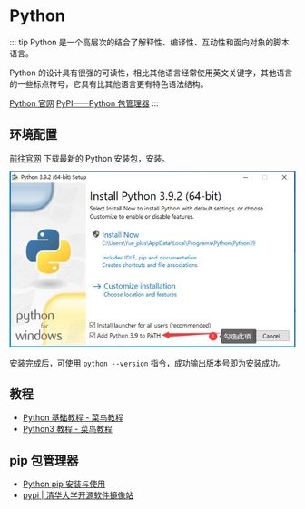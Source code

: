 # Python

::: tip
Python 是一个高层次的结合了解释性、编译性、互动性和面向对象的脚本语言。

Python 的设计具有很强的可读性，相比其他语言经常使用英文关键字，其他语言的一些标点符号，它具有比其他语言更有特色语法结构。

[Python 官网](https://www.python.org/)
[PyPI——Python 包管理器](https://pypi.org/)
:::

## 环境配置

[前往官网](https://www.python.org/downloads/) 下载最新的 Python 安装包，安装。

![安装 Python](./img/install_python.jpg)

安装完成后，可使用 `python --version` 指令，成功输出版本号即为安装成功。

## 教程

- [Python 基础教程 - 菜鸟教程](https://www.runoob.com/python/python-tutorial.html)
- [Python3 教程 - 菜鸟教程](https://www.runoob.com/python3/python3-tutorial.html)

## pip 包管理器

- [Python pip 安装与使用](https://www.runoob.com/w3cnote/python-pip-install-usage.html)
- [ pypi | 清华大学开源软件镜像站](https://mirrors.tuna.tsinghua.edu.cn/help/pypi/)